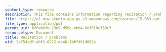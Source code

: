```yaml
---
content_type: resource
description: This file contains information regarding recitation 7 problems.
file: https://ol-ocw-studio-app-qa.s3.amazonaws.com/courses/15-053-optimization-methods-in-management-science-spring-2013/2a754cdfebf18272da481bb7d61d832b_MIT15_053S13_rec07.pdf
file_type: application/pdf
parent_uid: 6f6ab8fe-23e9-d56e-ebd4-0e3310c733c3
resourcetype: Document
title: Recitation 7 problems
uid: 2a754cdf-ebf1-8272-da48-1bb7d61d832b
---
```

